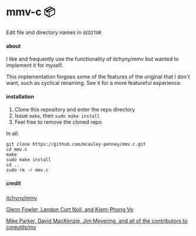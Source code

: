 # mmv-c 📦

Edit file and directory names in `$EDITOR`


#### about
I like and frequently use the functionality of itchyny/mmv but wanted to implement it for myself.

This implementation forgoes some of the features of the original that I don't want, such as cyclical renaming. See it for a more featureful experience.


#### installation

1. Clone this repository and enter the repo directory
2. Issue `make`, then `sudo make install`
3. Feel free to remove the cloned repo

In all:
```
git clone https://github.com/mcauley-penney/mmv.c.git
cd mmv.c
make
sudo make install
cd ..
sudo rm -r mmv.c
```


##### credit
[itchyny/mmv](https://github.com/itchyny/mmv)

[Glenn Fowler, Landon Curt Noll, and Kiem-Phong Vo](https://en.wikipedia.org/wiki/Fowler%E2%80%93Noll%E2%80%93Vo_hash_function)

[Mike Parker, David MacKenzie, Jim Meyering, and all of the contributors to coreutils/mv](https://github.com/coreutils/coreutils/blob/master/src/mv.c)
